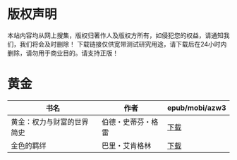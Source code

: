 # 版权声明

本站内容均从网上搜集，版权归著作人及版权方所有，如侵犯您的权益，请通知我们，我们将会及时删除！ 下载链接仅供宽带测试研究用途，请下载后在24小时内删除，请勿用于商业目的。请支持正版！

# 黄金

| 书名 | 作者 | epub/mobi/azw3 |
| --- | --- | --- |
| 黄金：权力与财富的世界简史 | 伯德・史蒂芬・格雷 | [下载](https://url89.ctfile.com/f/31084289-1375491481-144bc0?p=8866) |
| 金色的羁绊 | 巴里・艾肯格林 | [下载](https://url89.ctfile.com/f/31084289-1357051210-15e3a4?p=8866) |

